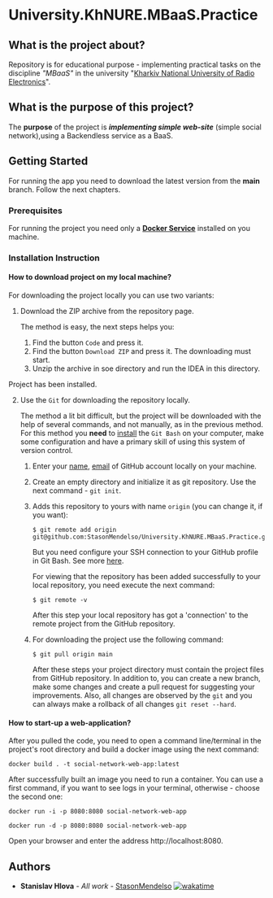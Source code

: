 # University.KhNURE.MBaaS.Practice

## What is the project about?

Repository is for educational purpose - implementing practical tasks on the discipline *"MBaaS"* in
the university "[Kharkiv National University of Radio Electronics][1]".

## What is the purpose of this project?

The **purpose** of the project is ***implementing simple web-site*** (simple social network),using a Backendless service
as a BaaS.

## Getting Started

For running the app you need to download the latest version from the **main** branch. Follow the next chapters.

### Prerequisites

For running the project you need only a **[Docker Service](https://www.docker.com/)** installed on you machine.

### Installation Instruction

#### How to download project on my local machine?

For downloading the project locally you can use two variants:

1. Download the ZIP archive from the repository page.

   The method is easy, the next steps helps you:
    1. Find the button `Code` and press it.
    2. Find the button `Download ZIP` and press it. The downloading must start.
    3. Unzip the archive in soe directory and run the IDEA in this directory.

Project has been installed.

2. Use the `Git` for downloading the repository locally.

   The method a lit bit difficult, but the project will be downloaded with the help
   of several commands, and not manually, as in the previous method. For this method
   you **need** to [install][4] the `Git Bash` on your computer, make some configuration and have a primary skill of
   using this system of version control.
    1. Enter your [name][5], [email][6] of GitHub account locally on your machine.
    2. Create an empty directory and initialize it as git repository. Use the next
       command - `git init`.
    3. Adds this repository to yours with name `origin` (you can change it, if you want):
        ```
       $ git remote add origin git@github.com:StasonMendelso/University.KhNURE.MBaaS.Practice.git
       ```
       But you need configure your SSH connection to your GitHub profile in Git Bash. See more [here][7].

       For viewing that the repository has been added successfully to your local
       repository, you need execute the next command:
       ```
       $ git remote -v
       ```

       After this step your local repository has got a 'connection' to the remote
       project from the GitHub repository.
    4. For downloading the project use the following command:
       ```
       $ git pull origin main
       ```
       After these steps your project directory must contain the project files from
       GitHub repository. In addition to, you can create a new branch, make some
       changes and create a pull request for suggesting your improvements. Also, all
       changes are observed by the `git` and you can always make a rollback of
       all changes `git reset --hard`.

#### How to start-up a web-application?

After you pulled the code, you need to open a command line/terminal in the project's root directory
and build a docker image using the next command:

```
docker build . -t social-network-web-app:latest
```

After successfully built an image you need to run a container. You can use a first command, if you want to see logs in
your terminal, otherwise - choose the second one:
```
docker run -i -p 8080:8080 social-network-web-app
```
```
docker run -d -p 8080:8080 social-network-web-app
```
Open your browser and enter the address http://localhost:8080.

[//]: # (## Examples of web-application's pages)

[//]: # ()

[//]: # (Here you can find the screenshots of the web-application:)

[//]: # ()

## Authors

* **Stanislav Hlova** - *All
  work* - [StasonMendelso](https://github.com/StasonMendelso) [![wakatime](https://wakatime.com/badge/user/b33e0124-90c1-44a9-95a8-0f09b324ad70/project/018ea7da-270a-4979-a370-b5736065a6e2.svg)](https://wakatime.com/badge/user/b33e0124-90c1-44a9-95a8-0f09b324ad70/project/018ea7da-270a-4979-a370-b5736065a6e2)

[1]:https://nure.ua/

[4]:https://git-scm.com/downloads

[5]:https://docs.github.com/en/get-started/getting-started-with-git/setting-your-username-in-git

[6]:https://docs.github.com/en/account-and-profile/setting-up-and-managing-your-personal-account-on-github/managing-email-preferences/setting-your-commit-email-address

[7]:https://docs.github.com/en/authentication/connecting-to-github-with-ssh
